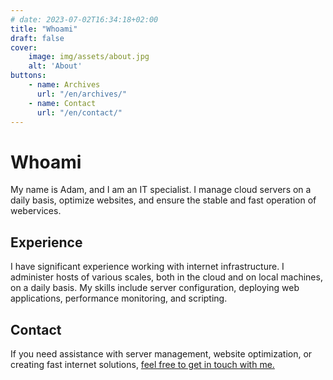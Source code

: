 ```yaml
---
# date: 2023-07-02T16:34:18+02:00
title: "Whoami"
draft: false
cover:
    image: img/assets/about.jpg
    alt: 'About'
buttons:
    - name: Archives
      url: "/en/archives/"
    - name: Contact
      url: "/en/contact/"
---
```


# Whoami

My name is Adam, and I am an IT specialist. I manage cloud servers on a daily basis, optimize websites, and ensure the stable and fast operation of webervices.

## Experience

I have significant experience working with internet infrastructure. I administer hosts of various scales, both in the cloud and on local machines, on a daily basis. My skills include server configuration, deploying web applications, performance monitoring, and scripting.

## Contact

If you need assistance with server management, website optimization, or creating fast internet solutions, [feel free to get in touch with me.](https://szulinek.pl/pl/contact/)


